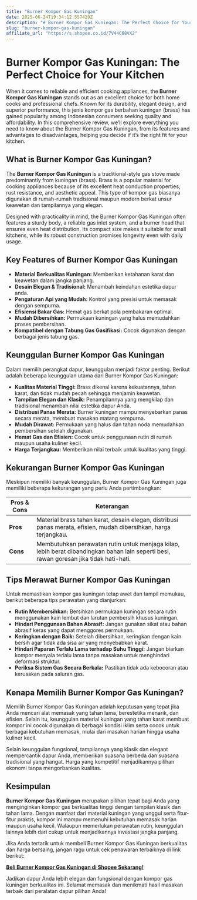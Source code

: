 ```yaml
---
title: "Burner Kompor Gas Kuningan"
date: 2025-06-24T19:34:12.557429Z
description: "# Burner Kompor Gas Kuningan: The Perfect Choice for Your Kitchen..."
slug: "burner-kompor-gas-kuningan"
affiliate_url: "https://s.shopee.co.id/7V44C68VX2"
---
```

# Burner Kompor Gas Kuningan: The Perfect Choice for Your Kitchen

When it comes to reliable and efficient cooking appliances, the **Burner Kompor Gas Kuningan** stands out as an excellent choice for both home cooks and professional chefs. Known for its durability, elegant design, and superior performance, this jenis kompor gas berbahan kuningan (brass) has gained popularity among Indonesian consumers seeking quality and affordability. In this comprehensive review, we’ll explore everything you need to know about the Burner Kompor Gas Kuningan, from its features and advantages to disadvantages, helping you decide if it’s the right fit for your kitchen.

## What is Burner Kompor Gas Kuningan?

The **Burner Kompor Gas Kuningan** is a traditional-style gas stove made predominantly from kuningan (brass). Brass is a popular material for cooking appliances because of its excellent heat conduction properties, rust resistance, and aesthetic appeal. This type of kompor gas biasanya digunakan di rumah-rumah tradisional maupun modern berkat unsur keawetan dan tampilannya yang elegan.

Designed with practicality in mind, the Burner Kompor Gas Kuningan often features a sturdy body, a reliable gas inlet system, and a burner head that ensures even heat distribution. Its compact size makes it suitable for small kitchens, while its robust construction promises longevity even with daily usage.

## Key Features of Burner Kompor Gas Kuningan

- **Material Berkualitas Kuningan:** Memberikan ketahanan karat dan keawetan dalam jangka panjang.
- **Desain Elegan & Tradisional:** Menambah keindahan estetika dapur anda.
- **Pengaturan Api yang Mudah:** Kontrol yang presisi untuk memasak dengan sempurna.
- **Efisiensi Bakar Gas:** Hemat gas berkat pola pembakaran optimal.
- **Mudah Dibersihkan:** Permukaan kuningan yang halus memudahkan proses pembersihan.
- **Kompatibel dengan Tabung Gas Gasifikasi:** Cocok digunakan dengan berbagai jenis tabung gas.

## Keunggulan Burner Kompor Gas Kuningan

Dalam memilih perangkat dapur, keunggulan menjadi faktor penting. Berikut adalah beberapa keunggulan utama dari Burner Kompor Gas Kuningan:

- **Kualitas Material Tinggi:** Brass dikenal karena kekuatannya, tahan karat, dan tidak mudah pecah sehingga menjamin keawetan.
- **Tampilan Elegan dan Klasik:** Penampilannya yang mengkilap dan tradisional menambah nilai estetika dapur Anda.
- **Distribusi Panas Merata:** Burner kuningan mampu menyebarkan panas secara merata, membuat masakan matang sempurna.
- **Mudah Dirawat:** Permukaan yang halus dan tahan noda memudahkan pembersihan setelah digunakan.
- **Hemat Gas dan Efisien:** Cocok untuk penggunaan rutin di rumah maupun usaha kuliner kecil.
- **Harga Terjangkau:** Memberikan nilai terbaik untuk kualitas yang tinggi.

## Kekurangan Burner Kompor Gas Kuningan

Meskipun memiliki banyak keunggulan, Burner Kompor Gas Kuningan juga memiliki beberapa kekurangan yang perlu Anda pertimbangkan:

| **Pros & Cons** | **Keterangan**                                   |
|------------------|-------------------------------------------------|
| **Pros**        | Material brass tahan karat, desain elegan, distribusi panas merata, efisien, mudah dibersihkan, harga terjangkau. |
| **Cons**        | Membutuhkan perawatan rutin untuk menjaga kilap, lebih berat dibandingkan bahan lain seperti besi, rawan goresan jika tidak hati-hati. |

## Tips Merawat Burner Kompor Gas Kuningan

Untuk memastikan kompor gas kuningan tetap awet dan tampil memukau, berikut beberapa tips perawatan yang dianjurkan:

- **Rutin Membersihkan:** Bersihkan permukaan kuningan secara rutin menggunakan kain lembut dan larutan pembersih khusus kuningan.
- **Hindari Penggunaan Bahan Abrasif:** Jangan gunakan sikat atau bahan abrasif keras yang dapat menggores permukaan.
- **Keringkan dengan Baik:** Setelah dibersihkan, keringkan dengan kain bersih agar tidak ada sisa air yang menyebabkan karat.
- **Hindari Paparan Terlalu Lama terhadap Suhu Tinggi:** Jangan biarkan kompor menyala terlalu lama tanpa masakan untuk menghindari deformasi struktur.
- **Periksa Sistem Gas Secara Berkala:** Pastikan tidak ada kebocoran atau kerusakan pada saluran gas.

## Kenapa Memilih Burner Kompor Gas Kuningan?

Memilih Burner Kompor Gas Kuningan adalah keputusan yang tepat jika Anda mencari alat memasak yang tahan lama, berestetika menarik, dan efisien. Selain itu, keunggulan material kuningan yang tahan karat membuat kompor ini cocok digunakan di berbagai kondisi iklim serta cocok untuk berbagai kebutuhan memasak, mulai dari masakan harian hingga usaha kuliner kecil.

Selain keunggulan fungsional, tampilannya yang klasik dan elegant mempercantik dapur Anda, memberikan suasana berbeda dan suasana tradisional yang hangat. Harga yang kompetitif menjadikannya pilihan ekonomi tanpa mengorbankan kualitas.

## Kesimpulan

**Burner Kompor Gas Kuningan** merupakan pilihan tepat bagi Anda yang menginginkan kompor gas berkualitas tinggi dengan tampilan klasik dan tahan lama. Dengan manfaat dari material kuningan yang unggul serta fitur-fitur praktis, kompor ini mampu memenuhi kebutuhan memasak harian maupun usaha kecil. Walaupun memerlukan perawatan rutin, keunggulan lainnya lebih dari cukup untuk menjadikannya investasi jangka panjang.

Jika Anda tertarik untuk membeli Burner Kompor Gas Kuningan berkualitas dan harga bersaing, jangan ragu untuk cek penawaran terbaiknya di link berikut:

[**Beli Burner Kompor Gas Kuningan di Shopee Sekarang!**](https://s.shopee.co.id/7V44C68VX2)

Jadikan dapur Anda lebih elegan dan fungsional dengan kompor gas kuningan berkualitas ini. Selamat memasak dan menikmati hasil masakan terbaik dari peralatan dapur pilihan Anda!